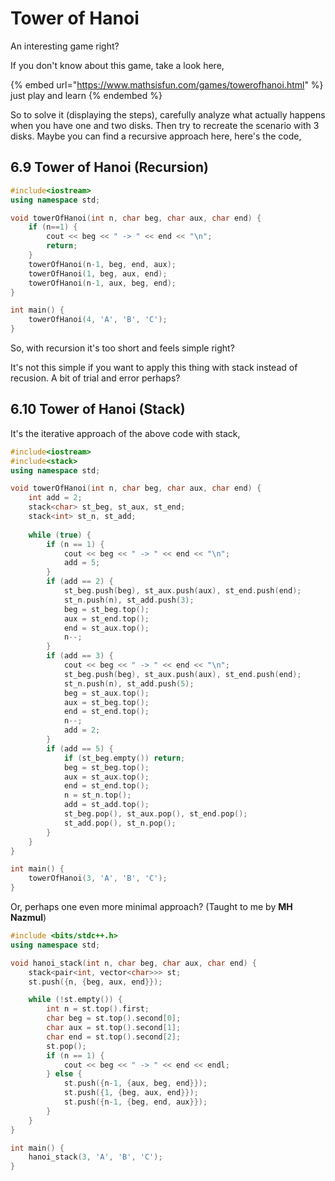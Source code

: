 # Tower of Hanoi

An interesting game right?

If you don't know about this game, take a look here,

{% embed url="https://www.mathsisfun.com/games/towerofhanoi.html" %}
just play and learn
{% endembed %}

So to solve it (displaying the steps), carefully analyze what actually happens when you have one and two disks. Then try to recreate the scenario with 3 disks. Maybe you can find a recursive approach here, here's the code,

## 6.9 Tower of Hanoi (Recursion)

```cpp
#include<iostream>
using namespace std;

void towerOfHanoi(int n, char beg, char aux, char end) {
    if (n==1) {
        cout << beg << " -> " << end << "\n";
        return;
    }
    towerOfHanoi(n-1, beg, end, aux);
    towerOfHanoi(1, beg, aux, end);
    towerOfHanoi(n-1, aux, beg, end);
}

int main() {
    towerOfHanoi(4, 'A', 'B', 'C');
}
```

So, with recursion it's too short and feels simple right?

It's not this simple if you want to apply this thing with stack instead of recusion. A bit of trial and error perhaps?

## 6.10 Tower of Hanoi (Stack)

It's the iterative approach of the above code with stack,

```cpp
#include<iostream>
#include<stack>
using namespace std;

void towerOfHanoi(int n, char beg, char aux, char end) {
    int add = 2;
    stack<char> st_beg, st_aux, st_end;
    stack<int> st_n, st_add;
    
    while (true) {
        if (n == 1) {
            cout << beg << " -> " << end << "\n";
            add = 5;
        }
        if (add == 2) {
            st_beg.push(beg), st_aux.push(aux), st_end.push(end);
            st_n.push(n), st_add.push(3);
            beg = st_beg.top();
            aux = st_end.top();
            end = st_aux.top();
            n--;
        }
        if (add == 3) {
            cout << beg << " -> " << end << "\n";
            st_beg.push(beg), st_aux.push(aux), st_end.push(end);
            st_n.push(n), st_add.push(5);
            beg = st_aux.top();
            aux = st_beg.top();
            end = st_end.top();
            n--;
            add = 2;
        }
        if (add == 5) {
            if (st_beg.empty()) return;
            beg = st_beg.top();
            aux = st_aux.top();
            end = st_end.top();
            n = st_n.top();
            add = st_add.top();
            st_beg.pop(), st_aux.pop(), st_end.pop(); 
            st_add.pop(), st_n.pop();
        }
    }
}

int main() {
    towerOfHanoi(3, 'A', 'B', 'C');
}
```

Or, perhaps one even more minimal approach? (Taught to me by **MH Nazmul**)

```cpp
#include <bits/stdc++.h>
using namespace std;

void hanoi_stack(int n, char beg, char aux, char end) {
    stack<pair<int, vector<char>>> st;
    st.push({n, {beg, aux, end}});

    while (!st.empty()) {
        int n = st.top().first;
        char beg = st.top().second[0];
        char aux = st.top().second[1];
        char end = st.top().second[2];
        st.pop();
        if (n == 1) {
            cout << beg << " -> " << end << endl;
        } else {
            st.push({n-1, {aux, beg, end}});
            st.push({1, {beg, aux, end}});
            st.push({n-1, {beg, end, aux}});
        }
    }
}

int main() {
    hanoi_stack(3, 'A', 'B', 'C');
}
```
